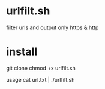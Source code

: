 # urlfilt.sh
filter urls and output only https &amp; http

# install
git clone 
chmod +x urlfilt.sh

usage
cat url.txt | ./urlfilt.sh

